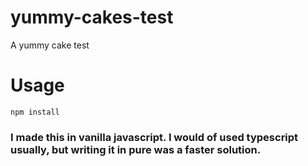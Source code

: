 # yummy-cakes-test
A yummy cake test

# Usage
```console
npm install
```

### I made this in vanilla javascript. I would of used typescript usually, but writing it in pure was a faster solution.
